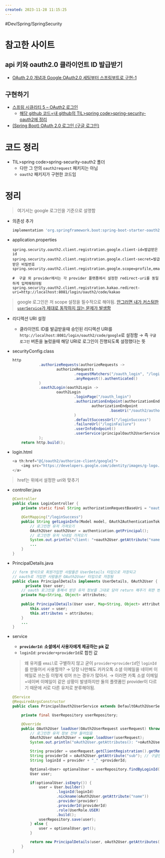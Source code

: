 ```yaml
---
created: 2023-11-28 11:15:25
---
```

#Dev/Spring/SpringSecurity 

# 참고한 사이트
## api 키와 oauth2.0 클라이언트 ID 발급받기
- [OAuth 2.0 개념과 Google OAuth2.0 세팅부터 스프링부트로 구현-1](https://darrenlog.tistory.com/38)
## 구현하기
- [스프링 시큐리티 5 – OAuth2 로그인](https://www.baeldung.com/spring-security-5-oauth2-login)
	- [해당 github 코드=내 github의 TIL>spring code>spring-security-oauth2에 정리](https://github.com/eugenp/tutorials/tree/master/spring-security-modules/spring-security-oauth2)
- [(Spring Boot) OAuth 2.0 로그인 (구글 로그인)](https://chb2005.tistory.com/182)

# 코드 정리
- TIL>spring code>spring-security-oauth2 폴더
	- 다만 그 안의 `oauth2request` 패키지는 아님
	- `oauth2` 패키지가 구현한 코드임

# 정리
> 여기서는 google 로그인을 기준으로 설명함


- 의존성 추가
	```gradle
	implementation 'org.springframework.boot:spring-boot-starter-oauth2-client'
	```

- application.properties
	```application
	spring.security.oauth2.client.registration.google.client-id=발급받은 id
	spring.security.oauth2.client.registration.google.client-secret=발급받은 비밀번호
	spring.security.oauth2.client.registration.google.scope=profile,email

	#  구글 외 provider에서는 각 provider 플랫폼에서 설정한 redirect-uri를 동일하게 입력해줘야됨
	spring.security.oauth2.client.registration.kakao.redirect-uri=http://localhost:8081/login/oauth2/code/kakao
	```

> google 로그인은 저 scope 설정을 필수적으로 해야됨. [안그러면 내가 커스텀한 `userService`가 제대로 동작하지 않는 문제가 발생함](https://velog.io/@beenz/Spring-Security-OAuth2.0-%EC%97%90%EC%84%9C-Google-Login%EB%A7%8C-OAuth2UserService%EC%9D%98-%EC%BB%A4%EC%8A%A4%ED%85%80-%EA%B5%AC%ED%98%84%EC%B2%B4-%EB%A1%9C%EC%A7%81-%ED%83%80%EC%A7%80-%EC%95%8A%EB%8A%94-%EB%AC%B8%EC%A0%9C)

- 리디렉션 URI 설정
	- 클라이언트 ID를 발급받을때 승인된 리디렉션 URI를 `http://localhost:8081/login/oauth2/code/google`로 설정함 → 즉 `구글 로그인` 버튼을 눌렀을때 해당 URI로 로그인이 진행되도록 설정했다는 뜻

- securityConfig.class
	```java
	http
                .authorizeRequests(authorizeRequests ->
                        authorizeRequests
                                .requestMatchers("/oauth_login", "/loginFailure", "/","/h2-console/**").permitAll()
                                .anyRequest().authenticated()
                )
                .oauth2Login(oauth2Login ->
                        oauth2Login
                                .loginPage("/oauth_login")
                                .authorizationEndpoint(authorizationEndpoint ->
                                        authorizationEndpoint
                                                .baseUri("/oauth2/authorize-client/**") // oauth2 접근시 사용할 uri 설정(ex.구글 로그인 버튼 href 경로)
                                )
                                .defaultSuccessUrl("/loginSuccess")
                                .failureUrl("/loginFailure")
                                .userInfoEndpoint()
                                .userService(principalOauth2UserService) // scope 설정 안하면 구글 로그인은 해당 부분이 실행되지 않는 문제 발생
                );
        return http.build();
	```

- login.html
	```java
	<a th:href="@{/oauth2/authorize-client/google}">
	    <img src="https://developers.google.com/identity/images/g-logo.png" alt="Google 로그인" />
	</a>
	```
> href는 위에서 설정한 uri와 맞추기

- controller.java
	```java
	@Controller  
	public class LoginController {  
	    private static final String authorizationRequestBaseUri = "oauth2/authorize-client";

		@GetMapping("/loginSuccess")  
		public String getLoginInfo(Model model, OAuth2AuthenticationToken authentication) {  
		    // 로그인한 유저 가져오기  
		    OAuth2User oauth2User = authentication.getPrincipal();  
		    // 로그인한 유저 닉네임 가져오기  
		    System.out.println("client: "+oauth2User.getAttribute("name"));
		    ...
		}
	}
	```

- PrincipalDetails.java
	```java
	// form 방식으로 회원가입한 사람들은 UserDetails 타입으로 저장되고
	// oauth로 가입한 사람들은 OAuth2User 타입으로 저장됨
	public class PrincipalDetails implements UserDetails, OAuth2User {
		  private User user;
	    // oauth 로그인을 통해서 받은 유저 정보를 그대로 담아 return 해주기 위한 변수
	    private Map<String, Object> attributes;
	    
		public PrincipalDetails(User user, Map<String, Object> attributes) {
	        this.user = user;
	        this.attributes = attributes;
	    }
	    ...
	}
	```

- service
	- **`providerId`: 소셜에서 사용자에게 제공하는 pk 값**
	- `loginId`: `provider+providerId`로 합친 값
	>  왜 유저를 `email`로 구별하지 않고 굳이 `provider+providerId`인 `loginId`를 만들어서 사용할까?
	>  → 당장 나만해도 카카오톡 소셜 이메일을 네이버 이메일로 쓰는등 이렇게 섞어 쓰는 경우가 많아서.
	>  → 이러면 카톡 소셜 이메일=네이버 이메일이 같은 상황이 발생하지만 둘의 플랫폼인 provider이 다르기 때문에 서로 다른 유저로 분류해야됨. 
	
	```java
	@Service
	@RequiredArgsConstructor
	public class PrincipalOauth2UserService extends DefaultOAuth2UserService {
	
	    private final UserRepository userRepository;
	
	    @Override
	    public OAuth2User loadUser(OAuth2UserRequest userRequest) throws OAuth2AuthenticationException {
	        // 로그인한 유저 정보 전부 들어있음
	        OAuth2User oAuth2User = super.loadUser(userRequest);
	        System.out.println("oAuth2User.getAttributes(): "+oAuth2User.getAttributes());
	
	        String provider = userRequest.getClientRegistration().getRegistrationId();
	        String providerId = oAuth2User.getAttribute("sub"); // 구글인지 카카오인지 등
	        String loginId = provider + "_" +providerId;
	
	        Optional<User> optionalUser = userRepository.findByLoginId(loginId);
	        User user;
	
	        if(optionalUser.isEmpty()) {
	            user = User.builder()
	                    .loginId(loginId)
	                    .nickname(oAuth2User.getAttribute("name"))
	                    .provider(provider)
	                    .providerId(providerId)
	                    .role(UserRole.USER)
	                    .build();
	            userRepository.save(user);
	        } else {
	            user = optionalUser.get();
	        }
	
	        return new PrincipalDetails(user, oAuth2User.getAttributes());
	    }
	}
	```

